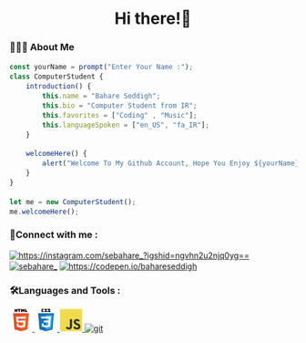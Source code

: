 <h1 align="center">Hi there!👀</h1>
<h3 align="left">👩🏻‍💻 About Me</h3>

```JavaScript
const yourName = prompt("Enter Your Name :");
class ComputerStudent {
    introduction() {
        this.name = "Bahare Seddigh";
        this.bio = "Computer Student from IR";
        this.favorites = ["Coding" , "Music"];
        this.languageSpoken = ["en_US", "fa_IR"];
    }

    welcomeHere() {
        alert("Welcome To My Github Account, Hope You Enjoy ${yourName} :)");
    }
}

let me = new ComputerStudent();
me.welcomeHere();
```

<h3 align="left">🔗Connect with me :</h3>
<p align="left">
<a href="https://instagram.com/sebahare_" target="blank"><img align="center" src="https://raw.githubusercontent.com/rahuldkjain/github-profile-readme-generator/master/src/images/icons/Social/instagram.svg" alt="https://instagram.com/sebahare_?igshid=ngvhn2u2njq0yg==" height="30" width="40" /></a>
<a href="https://twitter.com/sebahare_" target="blank"><img align="center" src="https://raw.githubusercontent.com/rahuldkjain/github-profile-readme-generator/master/src/images/icons/Social/twitter.svg" alt="sebahare_" height="30" width="40" /></a>
<a href="https://codepen.io/bahareseddigh" target="blank"><img align="center" src="https://raw.githubusercontent.com/rahuldkjain/github-profile-readme-generator/master/src/images/icons/Social/codepen.svg" alt="https://codepen.io/bahareseddigh" height="30" width="40" /></a>
</p>


<h3 align="left">🛠Languages and Tools :</h3>
<p align="left"> <a href="https://www.w3.org/html/" target="_blank" rel="noreferrer"> <img src="https://raw.githubusercontent.com/devicons/devicon/master/icons/html5/html5-original-wordmark.svg" alt="html5" width="40" height="40"/> </a> <a href="https://www.w3schools.com/css/" target="_blank" rel="noreferrer"> <img src="https://raw.githubusercontent.com/devicons/devicon/master/icons/css3/css3-original-wordmark.svg" alt="css3" width="40" height="40"/> </a> <a href="https://developer.mozilla.org/en-US/docs/Web/JavaScript" target="_blank" rel="noreferrer"> <img src="https://raw.githubusercontent.com/devicons/devicon/master/icons/javascript/javascript-original.svg" alt="javascript" width="40" height="40"/> </a>
<a href="https://git-scm.com/" target="_blank" rel="noreferrer"> <img src="https://www.vectorlogo.zone/logos/git-scm/git-scm-icon.svg" alt="git" width="40" height="40"/> </a></p>
